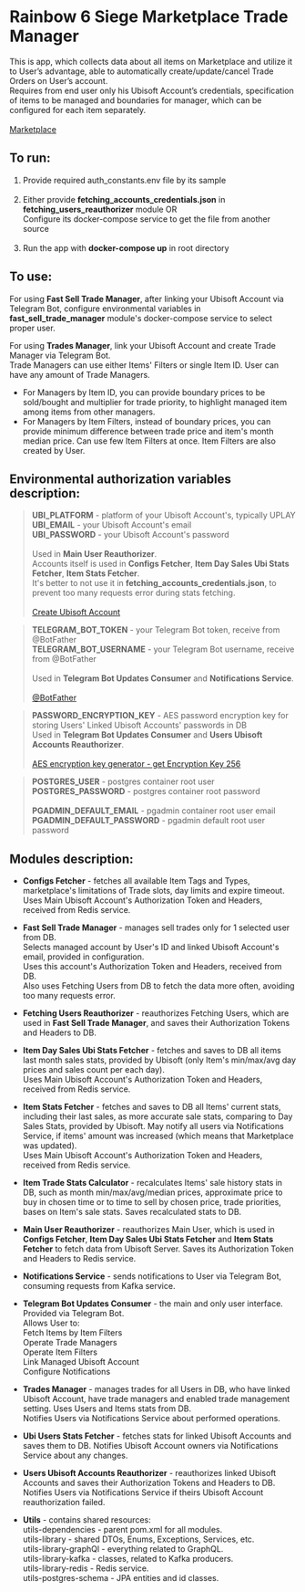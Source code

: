 # Rainbow 6 Siege Marketplace Trade Manager

This is app, which collects data about all items on Marketplace and utilize it to User’s advantage, able to automatically create/update/cancel Trade 
Orders on User’s account.  
Requires from end user only his Ubisoft Account’s credentials, specification of items to be managed and boundaries for manager, which can be 
 configured for each item separately.  
&nbsp;  
[Marketplace](https://www.ubisoft.com/en-us/game/rainbow-six/siege/marketplace?route=home)


## To run:  
  1. Provide required auth_constants.env file by its sample  
    &nbsp;  
 2. Either provide **fetching_accounts_credentials.json** in **fetching_users_reauthorizer** module OR  
    Configure its docker-compose service to get the file from another source  
     &nbsp;
 3. Run the app with **docker-compose up** in root directory


## To use:

For using **Fast Sell Trade Manager**, after linking your Ubisoft Account via Telegram Bot,
configure environmental variables in **fast_sell_trade_manager** module's docker-compose service to select proper user.  


For using **Trades Manager**, link your Ubisoft Account and create Trade Manager via Telegram Bot.  
Trade Managers can use either Items' Filters or single Item ID. User can have any amount of Trade Managers.  
  * For Managers by Item ID, you can provide boundary prices to be sold/bought and multiplier for trade priority, to highlight managed item among 
   items from other managers.  
   * For Managers by Item Filters, instead of boundary prices, you can provide minimum difference between trade price and item's month median price.
      Can use few Item Filters at once.  Item Filters are also created by User.



## Environmental authorization variables description:  

>**UBI_PLATFORM** - platform of your Ubisoft Account's, typically UPLAY  
**UBI_EMAIL** - your Ubisoft Account's email  
**UBI_PASSWORD** - your Ubisoft Account's password  
&nbsp;  
Used in  **Main User Reauthorizer**.  
Accounts itself is used in **Configs Fetcher**, **Item Day Sales Ubi Stats Fetcher**, **Item Stats Fetcher**.   
It's better to not use it in **fetching_accounts_credentials.json**, to prevent too many requests error during stats fetching.  
&nbsp;  
[Create Ubisoft Account](https://account.ubisoft.com/en-US/login)


>**TELEGRAM_BOT_TOKEN** - your Telegram Bot token, receive from @BotFather  
**TELEGRAM_BOT_USERNAME** - your Telegram Bot username, receive from @BotFather  
&nbsp;  
Used in **Telegram Bot Updates Consumer** and **Notifications Service**.  
&nbsp;  
[@BotFather](https://t.me/BotFather)


>**PASSWORD_ENCRYPTION_KEY** - AES password encryption key for storing Users' Linked Ubisoft Accounts' passwords in DB 
&nbsp;  
Used in **Telegram Bot Updates Consumer** and **Users Ubisoft Accounts Reauthorizer**.  
&nbsp;  
[AES encryption key generator - get Encryption Key 256](https://acte.ltd/utils/randomkeygen)


>**POSTGRES_USER** - postgres container root user   
**POSTGRES_PASSWORD** - postgres container root password  
&nbsp;  
**PGADMIN_DEFAULT_EMAIL** - pgadmin container root user email  
**PGADMIN_DEFAULT_PASSWORD** - pgadmin default root user password  


## Modules description:


* **Configs Fetcher** - fetches all available Item Tags and Types, marketplace's limitations of Trade slots, day limits and expire timeout.  
Uses Main Ubisoft Account's Authorization Token and Headers, received from Redis service.


* **Fast Sell Trade Manager** - manages sell trades only for 1 selected user from DB.  
Selects managed account by User's ID and linked Ubisoft Account's email, provided in configuration.  
Uses this account's Authorization Token and Headers, received from DB.  
Also uses Fetching Users from DB to fetch the data more often, avoiding too many requests error.


* **Fetching Users Reauthorizer** - reauthorizes Fetching Users, which are used in **Fast Sell Trade Manager**, and
saves their Authorization Tokens and Headers to DB.


* **Item Day Sales Ubi Stats Fetcher** - fetches and saves to DB all items last month sales stats, provided by Ubisoft (only Item's min/max/avg day 
prices and sales count per each day).  
Uses Main Ubisoft Account's Authorization Token and Headers, received from Redis service.


* **Item Stats Fetcher** - fetches and saves to DB all Items' current stats, including their last sales, as more accurate sale stats, comparing to 
Day Sales Stats, provided by Ubisoft. May notify all users via Notifications Service, if items' amount was increased (which means that Marketplace was updated).  
Uses Main Ubisoft Account's Authorization Token and Headers, received from Redis service.


* **Item Trade Stats Calculator** - recalculates Items' sale history stats in DB, such as month min/max/avg/median prices, approximate price to 
buy in chosen time or to time to sell by chosen price, trade priorities, bases on Item's sale stats. Saves recalculated stats to DB.


* **Main User Reauthorizer** - reauthorizes Main User, which is used in **Configs Fetcher**, **Item Day Sales Ubi Stats Fetcher**
and **Item Stats Fetcher** to fetch data from Ubisoft Server. Saves its Authorization Token and Headers to Redis service.   


* **Notifications Service** - sends notifications to User via Telegram Bot, consuming requests from Kafka service.  


* **Telegram Bot Updates Consumer** - the main and only user interface. Provided via Telegram Bot.  
Allows User to:  
Fetch Items by Item Filters  
Operate Trade Managers  
Operate Item Filters  
Link Managed Ubisoft Account  
Configure Notifications  


* **Trades Manager** - manages trades for all Users in DB, who have linked Ubisoft Account, have trade managers and enabled trade management setting.
Uses Users and Items stats from DB.  
Notifies Users via Notifications Service about performed operations.  


* **Ubi Users Stats Fetcher** - fetches stats for linked Ubisoft Accounts and saves them to DB. Notifies Ubisoft Account owners via Notifications 
Service about any changes.  


* **Users Ubisoft Accounts Reauthorizer** - reauthorizes linked Ubisoft Accounts and saves their Authorization Tokens and Headers to DB.
Notifies Users via Notifications Service if theirs Ubisoft Account reauthorization failed.


* **Utils** - contains shared resources:  
utils-dependencies - parent pom.xml for all modules.  
utils-library - shared DTOs, Enums, Exceptions, Services, etc.  
utils-library-graphQl - everything related to GraphQL.  
utils-library-kafka - classes, related to Kafka producers.  
utils-library-redis - Redis service.  
utils-postgres-schema - JPA entities and id classes.


